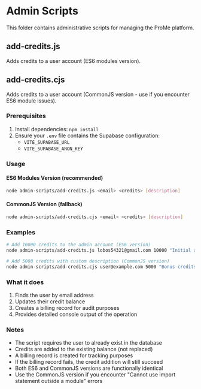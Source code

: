 # Admin Scripts

This folder contains administrative scripts for managing the ProMe platform.

## add-credits.js

Adds credits to a user account (ES6 modules version).

## add-credits.cjs

Adds credits to a user account (CommonJS version - use if you encounter ES6 module issues).

### Prerequisites

1. Install dependencies: `npm install`
2. Ensure your `.env` file contains the Supabase configuration:
   - `VITE_SUPABASE_URL`
   - `VITE_SUPABASE_ANON_KEY`

### Usage

#### ES6 Modules Version (recommended)
```bash
node admin-scripts/add-credits.js <email> <credits> [description]
```

#### CommonJS Version (fallback)
```bash
node admin-scripts/add-credits.cjs <email> <credits> [description]
```

### Examples

```bash
# Add 10000 credits to the admin account (ES6 version)
node admin-scripts/add-credits.js lobos54321@gmail.com 10000 "Initial admin credits"

# Add 5000 credits with custom description (CommonJS version)
node admin-scripts/add-credits.cjs user@example.com 5000 "Bonus credits for testing"
```

### What it does

1. Finds the user by email address
2. Updates their credit balance
3. Creates a billing record for audit purposes
4. Provides detailed console output of the operation

### Notes

- The script requires the user to already exist in the database
- Credits are added to the existing balance (not replaced)
- A billing record is created for tracking purposes
- If the billing record fails, the credit addition will still succeed
- Both ES6 and CommonJS versions are functionally identical
- Use the CommonJS version if you encounter "Cannot use import statement outside a module" errors